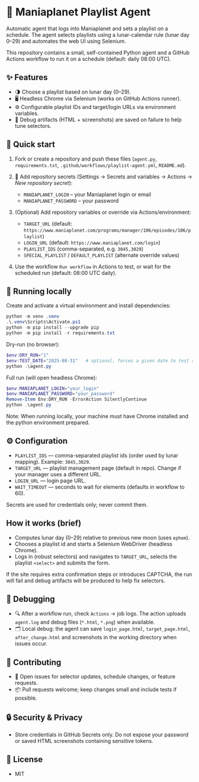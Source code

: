 # 🌙 Maniaplanet Playlist Agent

Automatic agent that logs into Maniaplanet and sets a playlist on a schedule. The agent selects playlists using a lunar-calendar rule (lunar day 0–29) and automates the web UI using Selenium.

This repository contains a small, self-contained Python agent and a GitHub Actions workflow to run it on a schedule (default: daily 08:00 UTC).

## ✨ Features
- 🌗 Choose a playlist based on lunar day (0–29).
- 🖥️ Headless Chrome via Selenium (works on GitHub Actions runner).
- ⚙️ Configurable playlist IDs and target/login URLs via environment variables.
- 🐞 Debug artifacts (HTML + screenshots) are saved on failure to help tune selectors.

## 🚀 Quick start

1. Fork or create a repository and push these files (`agent.py`, `requirements.txt`, `.github/workflows/playlist-agent.yml`, `README.md`).
2. 🔐 Add repository secrets (Settings → Secrets and variables → Actions → *New repository secret*):
   - `MANIAPLANET_LOGIN` – your Maniaplanet login or email
   - `MANIAPLANET_PASSWORD` – your password

3. (Optional) Add repository variables or override via Actions/environment:
   - `TARGET_URL` (default: `https://www.maniaplanet.com/programs/manager/106/episodes/106/playlist`)
   - `LOGIN_URL` (default: `https://www.maniaplanet.com/login`)
   - `PLAYLIST_IDS` (comma-separated, e.g. `3045,3029`)
   - `SPECIAL_PLAYLIST` / `DEFAULT_PLAYLIST` (alternate override values)

4. Use the workflow `Run workflow` in Actions to test, or wait for the scheduled run (default: 08:00 UTC daily).

## 🧰 Running locally

Create and activate a virtual environment and install dependencies:

```powershell
python -m venv .venv
.\.venv\Scripts\Activate.ps1
python -m pip install --upgrade pip
python -m pip install -r requirements.txt
```

Dry-run (no browser):

```powershell
$env:DRY_RUN="1"
$env:TEST_DATE="2025-08-31"   # optional, forces a given date to test selection
python .\agent.py
```

Full run (will open headless Chrome):

```powershell
$env:MANIAPLANET_LOGIN="your_login"
$env:MANIAPLANET_PASSWORD="your_password"
Remove-Item Env:DRY_RUN -ErrorAction SilentlyContinue
python .\agent.py
```

Note: When running locally, your machine must have Chrome installed and the python environment prepared.

## ⚙️ Configuration
- `PLAYLIST_IDS` — comma-separated playlist ids (order used by lunar mapping). Example: `3045,3029`.
- `TARGET_URL` — playlist management page (default in repo). Change if your manager uses a different URL.
- `LOGIN_URL` — login page URL.
- `WAIT_TIMEOUT` — seconds to wait for elements (defaults in workflow to 60).

Secrets are used for credentials only; never commit them.

## How it works (brief)
- Computes lunar day (0–29) relative to previous new moon (uses `ephem`).
- Chooses a playlist id and starts a Selenium WebDriver (headless Chrome).
- Logs in (robust selectors) and navigates to `TARGET_URL`, selects the playlist `<select>` and submits the form.

If the site requires extra confirmation steps or introduces CAPTCHA, the run will fail and debug artifacts will be produced to help fix selectors.

## 🐛 Debugging
- 🔍 After a workflow run, check `Actions` → job logs. The action uploads `agent.log` and debug files (`*.html`, `*.png`) when available.
- 🗂️ Local debug: the agent can save `login_page.html`, `target_page.html`, `after_change.html` and screenshots in the working directory when issues occur.

## 🤝 Contributing
- 🐞 Open issues for selector updates, schedule changes, or feature requests.
- 📦 Pull requests welcome; keep changes small and include tests if possible.

## 🔒 Security & Privacy
- Store credentials in GitHub Secrets only. Do not expose your password or saved HTML screenshots containing sensitive tokens.

## 📝 License
- MIT
